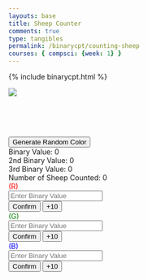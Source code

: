 ```yaml
---
layouts: base
title: Sheep Counter
comments: true
type: tangibles
permalink: /binarycpt/counting-sheep
courses: { compsci: {week: 1} }
---
```


{% include binarycpt.html %}

<div class="snow_wrap">
    <div class="snow"></div>
</div>

<html lang="en">
<head>
    <meta charset="UTF-8">
    <meta http-equiv="X-UA-Compatible" content="IE=edge">
    <meta name="viewport" content="width=device-width, initial-scale=1.0">
    <style>
        #sheep {
            opacity: 1;
            /* position: absolute; */
            animation: sheepWalk 5s linear infinite;
            z-index: -1;
        }
        #red {
            color: red;
        }
        #green{
            color: green;
        }
        #blue{
            color: blue;
        }
        #soundBox{
            font-size: 20px;
            color: #fff;
            width: 1000px;
            height: 80px;
        }
    </style>
    <title>Binary Counter</title>
</head>
<body>


<img src="https://media.discordapp.net/attachments/770342230925246505/1174716992951947316/godSheep.png?ex=65689b74&is=65562674&hm=f3219060d1c61a42c93316bee9865c3fe109fb1b0340ed08c801e21b0d232f37&=&width=375&height=378" id="sheep">

<div id="soundBox"></div>
<button onclick="randomRGB()">Generate Random Color</button>
<div id="binary-display" class="basicChex">Binary Value: 0</div>
<div id="binary-display2" class="basicChex">2nd Binary Value: 0</div>
<div id="binary-display3" class="basicChex">3rd Binary Value: 0</div>
<div id="numSheep" class="basicChex">Number of Sheep Counted: 0</div>

<div id="red">(R)</div>
<input type="text" id="binary-input" placeholder="Enter Binary Value" maxlength=8>

<div class="ButtonContainer">
<button id="increment-button" onclick="incrementBinary()">Confirm</button>
<button id="Add" onclick="add1()">+10</button>
</div>

<div id="green">(G)</div>
<input type="text" id="binary-input2" placeholder="Enter Binary Value" maxlength=8>

<div class="ButtonContainer">
<button id="increment-button2" onclick="incrementBinary2()">Confirm</button>
<button id="Add2" onclick="add2()">+10</button>
</div>

<div id="blue">(B)</div>
<input type="text" id="binary-input3" placeholder="Enter Binary Value" maxlength=8>

<div class="ButtonContainer">
<button id="increment-button3" onclick="incrementBinary3()">Confirm</button>
<button id="Add3" onclick="add3()">+10</button>
</div>
<script>
    let soundEffectCounter = 0;
    let sounds = [
  "Binary is a base-2 numeral system, meaning it uses two digits: 0 and 1.",
  "Each digit in a binary number is called a bit, which is a contraction of 'binary digit.'",
  "The smallest unit of data in computing is the bit, and it can represent one of two values: 0 or 1.",
  "Bytes are groups of 8 bits, and they are commonly used to represent a character in computer systems.",
  "Color in digital systems is often represented using binary codes, with each component (Red, Green, Blue) being assigned a specific binary value.",
  "In RGB color representation, each color channel (Red, Green, Blue) typically uses 8 bits, allowing for 256 different intensity levels for each channel.",
  "Hexadecimal (base-16) is frequently used to represent color values in web development and digital design.",
  "Color depth, measured in bits per pixel, determines the number of colors that can be represented in an image; common values are 24-bit (True Color) and 32-bit (with an additional alpha channel for transparency).",
  "Binary-coded color representations are used in image processing algorithms and computer vision applications.",
  "In digital imaging, the concept of color gamut refers to the range of colors that can be accurately represented, often specified using binary values for different color spaces.",
  "The popular image file formats such as JPEG and PNG store color information using binary encoding.",
  "Color quantization is a process in which the number of distinct colors in an image is reduced, often achieved by using binary representations of color values.",
  "CMYK color model, widely used in color printing, is based on subtractive color mixing and can also be represented using binary values.",
  "Binary representations of color are crucial in computer graphics, where shaders and rendering engines utilize precise color calculations for realistic visual effects.",]
    // let sounds = ["Baaaah","Moo", "Chirp", "Bark", "Meow", "make sure to enter an 8 bit value into color channel", "Keep Counting", "I'm so tired", "My mental health is declining", "SAVE ME", "PLEAse!", "WHY AM I STUCK IN THIS WEBSITe", "AAhhh...."];
    window.onload = function(){
        setTimeout(alert("Mooo. Did you know that colors come in a total of 24 bits(binary value) to represent a color?"),2000);
        setTimeout(alert("Moo. Anyways, I'm tired of being a transparent sheep. Try and play around with those bits!"),3000);
        setTimeout(alert("Cluck Cluck. Remember, you can only enter 8 bits per color channel :)"),3000);
    };
    function getRandomSound() {
        return sounds[soundEffectCounter];
    }
//
    function displayRandomSound() {
        soundEffectCounter++
        if (soundEffectCounter === sounds.length){
            soundEffectCounter = 0;
        }
        var soundBox = document.getElementById("soundBox");
        var randomSound = getRandomSound();
        soundBox.textContent = `The Sheep Says: ${randomSound}`;
    }
//
    // Update the sound every 2 seconds
    setInterval(displayRandomSound, 2000);
    let binaryValue = 0;
    let binaryValue2 = 0;
    let binaryValue3 = 0;
    let numSheep = 0;
    function add1() {
        binaryValue += 10;
        numSheep++
        document.getElementById("binary-input").placeholder = `${(binaryValue & 0xFF).toString(2).padStart(8, '0')}`;
        document.getElementById("binary-input").value = `${(binaryValue & 0xFF).toString(2).padStart(8, '0')}`;
        updateBinaryDisplay();
    }
    function add2(){
        binaryValue2 += 10;
        numSheep++
        document.getElementById("binary-input2").placeholder = `${(binaryValue2 & 0xFF).toString(2).padStart(8, '0')}`;
        document.getElementById("binary-input2").value = `${(binaryValue2 & 0xFF).toString(2).padStart(8, '0')}`;
        updateBinaryDisplay();
    }
    function add3(){
        binaryValue3 += 10;
        numSheep++
        document.getElementById("binary-input3").placeholder = `${(binaryValue3 & 0xFF).toString(2).padStart(8, '0')}`;
        document.getElementById("binary-input3").value = `${(binaryValue3 & 0xFF).toString(2).padStart(8, '0')}`;
        updateBinaryDisplay();
    }
//
    function randomRGB() {
        var red = Math.random()*(255-1) + 1;
        var green = Math.random()*(255-1) + 1;
        var blue = Math.random()*(255-1) + 1;
        numSheep ++;
        binaryValue = red;
        binaryValue2 = green;
        binaryValue3 = blue;
//
        document.getElementById("binary-input").placeholder = `${(binaryValue & 0xFF).toString(2).padStart(8, '0')}`;
        document.getElementById("binary-input2").placeholder = `${(binaryValue2 & 0xFF).toString(2).padStart(8, '0')}`;
        document.getElementById("binary-input3").placeholder = `${(binaryValue3 & 0xFF).toString(2).padStart(8, '0')}`;
//
        document.getElementById("binary-input").value = `${(binaryValue & 0xFF).toString(2).padStart(8, '0')}`;
        document.getElementById("binary-input2").value = `${(binaryValue2 & 0xFF).toString(2).padStart(8, '0')}`;
        document.getElementById("binary-input3").value = `${(binaryValue3 & 0xFF).toString(2).padStart(8, '0')}`;
        updateBinaryDisplay();
    }
//
    function incrementBinary() {
        const input = document.getElementById("binary-input").value;
        binaryValue += parseInt(input, 2) || 0;
        numSheep++;
        updateBinaryDisplay();
    }
//
    function incrementBinary2() {
        const input = document.getElementById("binary-input2").value;
        binaryValue2 += parseInt(input, 2) || 0;
        numSheep++;
        updateBinaryDisplay();
    }
//
    function incrementBinary3() {
        const input = document.getElementById("binary-input3").value;
        binaryValue3 += parseInt(input, 2) || 0;
        numSheep++;
        updateBinaryDisplay();
    }
//
    let sheep = document.getElementById("sheep");
//
    //function toggleSheepDisplay() {
        // Random position for the sheep
        //const randomLeft = Math.floor(Math.random() * (window.innerWidth - sheep.width));
        //const randomTop = Math.floor(Math.random() * (window.innerHeight - sheep.height));
//
        // Apply the random position
        //sheep.style.left = `${randomLeft}px`;
        //sheep.style.top = `${randomTop}px`;
//
        // Show the sheep
        //sheep.style.opacity = '1';
    //}
//
    //setInterval(toggleSheepDisplay, 2000);
//
    function updateBinaryDisplay() {
        document.getElementById('binary-display').innerText = `Binary Value: ${(binaryValue & 0xFF).toString(2).padStart(8, '0')}`;
        document.getElementById('binary-display2').innerText = `2nd Binary Value: ${(binaryValue2 & 0xFF).toString(2).padStart(8, '0')}`;
        document.getElementById('binary-display3').innerText = `3rd Binary Value: ${(binaryValue3 & 0xFF).toString(2).padStart(8, '0')}`;
//
        document.getElementById('numSheep').innerText = `Number of Sheep Counted: ${numSheep}`;
        let red = parseInt(binaryValue.toString(2), 2);
        let green = parseInt(binaryValue2.toString(2), 2);
        let blue = parseInt(binaryValue3.toString(2), 2);
        sheep.style.backgroundColor = `rgb(${red},${green},${blue})`;
    }
</script>

</body>
</html>
